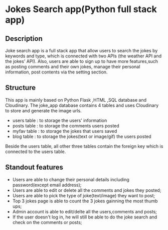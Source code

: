 # Jokes Search app(Python full stack app)

## Description

Joke search app is a full stack app that allow users to search the jokes by keywords and type, which is connected with two APIs (the weather API and the jokes' API). Also, users are able to sign up to have more features,such as posting comments and their own jokes, manage their personal information, post contents via the setting section.

## Structure

This app is mainly based on Python Flask ,HTML ,SQL database and Cloudinary. The joke_app database contains 4 tables and uses Cloudinary to store and generate the image urls.

- users table : to storage the users' information
- posts table : to storage the comments users posted
- myfav table : to storage the jokes that users saved
- blog table : to storage the jokes(text or image/gif) the users posted

Beside the users table, all other three tables contain the foreign key which is connected to the users table.

## Standout features

- Users are able to change their personal details including password(except email address);
- Users are able to edit or delete all the comments and jokes they posted;
- Users are able to pick the type of joke(text/image) they want to post;
- Top 3 jokes page is able to count the 3 jokes gainning the most thumb ups;
- Admin account is able to edit/delte all the users,comments and posts;
- If the user doesn't log in, he will still be able to do the joke search and check on the comments or posts;
